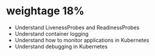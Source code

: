 # weightage 18%

- Understand LivenessProbes and ReadinessProbes
- Understand container logging
- Understand how to monitor applications in Kubernetes
- Understand debugging in Kubernetes
